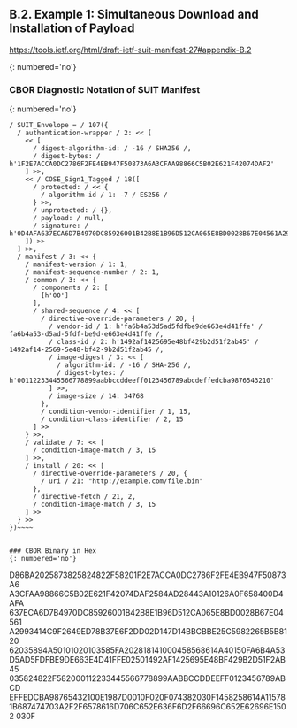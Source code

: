 <!--
 Copyright (c) 2020-2023 SECOM CO., LTD. All Rights reserved.

 SPDX-License-Identifier: BSD-2-Clause
-->

## B.2. Example 1: Simultaneous Download and Installation of Payload
https://tools.ietf.org/html/draft-ietf-suit-manifest-27#appendix-B.2

{: numbered='no'}

### CBOR Diagnostic Notation of SUIT Manifest
{: numbered='no'}

~~~~
/ SUIT_Envelope = / 107({
  / authentication-wrapper / 2: << [
    << [
      / digest-algorithm-id: / -16 / SHA256 /,
      / digest-bytes: / h'1F2E7ACCA0DC2786F2FE4EB947F50873A6A3CFAA98866C5B02E621F42074DAF2'
    ] >>,
    << / COSE_Sign1_Tagged / 18([
      / protected: / << {
        / algorithm-id / 1: -7 / ES256 /
      } >>,
      / unprotected: / {},
      / payload: / null,
      / signature: / h'0D4AFA637ECA6D7B4970DC85926001B42B8E1B96D512CA065E8BD0028B67E04561A2993414C9F2649ED78B37E6F2DD02D147D14BBCBBE25C5982265B5B812062'
    ]) >>
  ] >>,
  / manifest / 3: << {
    / manifest-version / 1: 1,
    / manifest-sequence-number / 2: 1,
    / common / 3: << {
      / components / 2: [
        [h'00']
      ],
      / shared-sequence / 4: << [
        / directive-override-parameters / 20, {
          / vendor-id / 1: h'fa6b4a53d5ad5fdfbe9de663e4d41ffe' / fa6b4a53-d5ad-5fdf-be9d-e663e4d41ffe /,
          / class-id / 2: h'1492af1425695e48bf429b2d51f2ab45' / 1492af14-2569-5e48-bf42-9b2d51f2ab45 /,
          / image-digest / 3: << [
            / algorithm-id: / -16 / SHA-256 /,
            / digest-bytes: / h'00112233445566778899aabbccddeeff0123456789abcdeffedcba9876543210'
          ] >>,
          / image-size / 14: 34768
        },
        / condition-vendor-identifier / 1, 15,
        / condition-class-identifier / 2, 15
      ] >>
    } >>,
    / validate / 7: << [
      / condition-image-match / 3, 15
    ] >>,
    / install / 20: << [
      / directive-override-parameters / 20, {
        / uri / 21: "http://example.com/file.bin"
      },
      / directive-fetch / 21, 2,
      / condition-image-match / 3, 15
    ] >>
  } >>
})~~~~


### CBOR Binary in Hex
{: numbered='no'}

~~~~
D86BA2025873825824822F58201F2E7ACCA0DC2786F2FE4EB947F50873A6
A3CFAA98866C5B02E621F42074DAF2584AD28443A10126A0F658400D4AFA
637ECA6D7B4970DC85926001B42B8E1B96D512CA065E8BD0028B67E04561
A2993414C9F2649ED78B37E6F2DD02D147D14BBCBBE25C5982265B5B8120
62035894A50101020103585FA202818141000458568614A40150FA6B4A53
D5AD5FDFBE9DE663E4D41FFE02501492AF1425695E48BF429B2D51F2AB45
035824822F582000112233445566778899AABBCCDDEEFF0123456789ABCD
EFFEDCBA98765432100E1987D0010F020F074382030F1458258614A11578
1B687474703A2F2F6578616D706C652E636F6D2F66696C652E62696E1502
030F
~~~~
